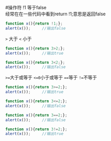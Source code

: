 #操作符
!1 等于false			
经常在在一些代码中看到return !1;意思是返回false
```js
function x(){return !1;};
alert(x());		//输出false
```
`>` 大于  `<` 小于
```js
function x(){return 3>2;};
alert(x());		//输出true
```
```js
function x(){return 3<2;};
alert(x());		//输出false
```
`>=`大于或等于  `<=0`小于或等于  `==`等于  `!=`不等于
```js
function x(){return 3>=2;};
alert(x());		//输出true
```
```js
function x(){return 3<=2;};
alert(x());		//输出false
```
```js
function x(){return 3==2;};
alert(x());		//输出false
```
```js
function x(){return 3!=2;};
alert(x());		//输出true
```

